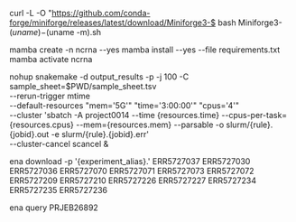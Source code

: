 curl -L -O "https://github.com/conda-forge/miniforge/releases/latest/download/Miniforge3-$
bash Miniforge3-$(uname)-$(uname -m).sh

mamba create -n ncrna --yes
mamba install --yes --file requirements.txt
mamba activate ncrna

nohup snakemake -d output_results -p -j 100 -C sample_sheet=$PWD/sample_sheet.tsv \
   --rerun-trigger mtime \
   --default-resources "mem='5G'" "time='3:00:00'" "cpus='4'" \
    --cluster 'sbatch -A project0014 --time {resources.time} --cpus-per-task={resources.cpus} --mem={resources.mem} --parsable -o slurm/{rule}.{jobid}.out -e slurm/{rule}.{jobid}.err' \
    --cluster-cancel scancel &

 ena download -p '{experiment_alias}.' ERR5727037 ERR5727030 ERR5727036 ERR5727070 ERR5727071 ERR5727073 ERR5727072 ERR5727209 ERR5727210 ERR5727226 ERR5727227 ERR5727234 ERR5727235 ERR5727236

 ena query PRJEB26892
